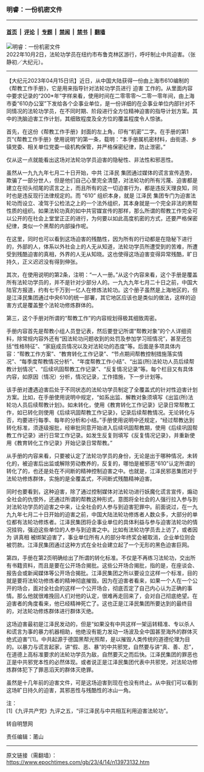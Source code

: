 ### 明睿：一份机密文件

---

#### [首页](../../../..?n13973132) &nbsp;|&nbsp; [评论](../../../../../epoch-comment?n13973132) &nbsp;|&nbsp; [专题](../../../../../epoch-special?n13973132) &nbsp;|&nbsp; [禁闻](../../../../../epoch-news?n13973132) &nbsp;|&nbsp; [禁书](../../../../../books?n13973132) &nbsp;|&nbsp; [翻墙](https://github.com/gfw-breaker/nogfw/blob/master/README.md?n13973132)


<div><img alt="明睿：一份机密文件" class="attachment-djy_600_400 size-djy_600_400 wp-post-image" src="https://i.epochtimes.com/assets/uploads/2023/04/id13971409-LDB0108-700x420-600x400.jpg"/>
<div class="caption">
 2022年10月2日，法轮功学员在纽约市布鲁克林区游行，呼吁制止中共迫害。（张静初／大纪元）。
</div></div><hr/><div class="post_content" id="artbody" itemprop="articleBody">
 <!-- article content begin -->
 <p>
  【大纪元2023年04月15日讯】近日，从中国大陆获得一份由上海市610编制的《帮教工作手册》，它是用来指导针对法轮功学员进行
  <ok href="https://www.minghui.org/mh/glossary.html#37">
   迫害
  </ok>
  工作的。从里面内容中要求记录的“200*年”字样来看，使用时间在二零零零～二零一零年间，由上海市委“610办公室”下发给各个企事业单位，是一份详细的在企事业单位内部针对不同情况的法轮功学员，在不同时期、阶段进行全方位精神迫害的指导计划方案。其中的洗脑迫害工作计划，其细致程度及全方位的覆盖程度令人惊骇。
 </p>
 <div id="ar_bArticleContent_OuterFrame">
  <div class="ar_AuthorDate">
   <div class="ar_articleContent" id="ar_bArticleContent">
    <p>
     首先，在这份《帮教工作手册》封面的左上角，印有“机密”二字。在手册的第1页“《帮教工作手册》使用说明”的第一条，载明：“本手册属机密材料，由街道、乡镇党委、相关单位党委一级机构保管，并严格保密纪律，防止泄密。”
    </p>
    <p>
     仅从这一点就能看出这场对法轮功学员迫害的隐秘性、非法性和邪恶性。
    </p>
    <p>
     虽然从一九九九年七月二十日开始，中共
     <ok href="https://www.epochtimes.com/gb/tag/%E6%B1%9F%E6%B3%BD%E6%B0%91.html">
      江泽民
     </ok>
     集团通过媒体的谎言宣传造势，欺骗了一部分世人，但是他们自己心里完全清楚，对法轮功的所有污蔑、迫害都是建立在彻头彻尾的谎言之上，而且所有的这一切迫害行为，都是违反天理良知，同时也是违反现行法律规定的。而
     <ok href="https://www.minghui.org/mh/glossary.html#3">
      “610”
     </ok>
     组织本身，就是
     <ok href="https://www.epochtimes.com/gb/tag/%E6%B1%9F%E6%B3%BD%E6%B0%91.html">
      江泽民
     </ok>
     集团专门为迫害法轮功而设立、凌驾于公检法之上的一个法外组织，其本身就是一个完全非法的黑帮性质的组织。如果法轮功真的如中共官媒宣传的那样，那么所谓的帮教工作完全可以公开的在社会上堂堂正正的进行，为何要以如此高度机密的方式，还要严格保密纪律，类似一个黑帮的内部操作呢。
    </p>
    <p>
     在这里，同时也可以看到这场迫害的残酷性，因为所有的行动都是在隐秘下进行的，外部的人，体系以外社会上的人无从知道，法轮功学员所遭受到的苦难，所遭受到残酷迫害的真相，外界的人无从知晓。这也使得这场迫害变得异常残酷，旷日持久，正义迟迟没有得到伸张。
    </p>
    <p>
     其次，在使用说明的第2条，注明：“一人一册。”从这个内容来看，这个手册是覆盖所有法轮功学员的，并不是针对少部分人的。一九九九年七月二十日之前，中国大陆官方报道，约有七千万到一亿人在修炼法轮功。这个册子虽然是上海地区的，但是江泽民集团通过中央610的统一部署，其它地区应该也是类似的做法，这样的迫害方式是覆盖整个法轮功修炼群体的。
    </p>
    <p>
     第三，这个手册对所谓的“帮教工作”的内容规划得极其细致周密。
    </p>
    <p>
     手册内容首先是帮教小组人员登记表，然后要登记所谓“帮教对象”的个人详细资料，除常规内容外还有“因法轮功问题收到的处罚及参加学习班情况”，甚至还包括“性格特征”、“家庭成员情况以及对法轮功的态度”等。后面是多项具体内容：“帮教工作方案”、“教育转化工作记录”、“节点期间帮教控制措施落实情况”、“每季度帮教情况分析”、“年度帮教工作小结”、“出监(所)法轮功人员后续帮教计划情况”、“后续巩固帮教工作记录”、“反复情况记录”等。每个栏目又有具体内容，如原因（情况）分析，情况记录，工作措施，下一步计划等。
    </p>
    <p>
     该手册对遭遇迫害后处于不同状态的法轮功学员制定了全覆盖式的针对性迫害计划方案。比如，在手册使用说明中规定，“如系出监、解教对象须填写《出监(所)法轮功人员后续帮教计划》。如未转化，使用《教育转化工作记录》记录日常帮教工作，如已转化则使用《后续巩固帮教工作记录》，记录后续帮教情况。无论转化与否，均要进行每季、每年的分析和小结。”手册使用说明中还规定，“经过帮教达到转化标准，须逐级报批，经审批同意开始进入后续巩固帮教期，使用《后续巩固帮教工作记录》进行日常工作记录。如发生反复则填写《反复情况记录》，并重新使用《教育转化工作记录》开始记录日常帮教。”
    </p>
    <p>
     从手册的内容来看，只要被认定了法轮功学员的身份，无论是出于哪种情况，未转化的，被迫害后出监或解除劳动教养的，反复的，哪怕是被邪恶“610”认定所谓的转化了的，也还是处在不间断的精神控制迫害之中。也就是，江泽民邪恶集团对于法轮功修炼群体，实施的是全覆盖式，不间断式残酷精神迫害。
    </p>
    <p>
     同时也要看到，这种迫害，除了通过控制媒体对法轮功进行妖魔化谎言宣传，煽动全社会的仇恨外，还通过所谓的帮教这种形式，意图将全社会的人强行拉入参与到对法轮功学员的迫害之中来，让全社会的人参与到迫害犯罪中。前面说过，在一九九九年七月二十日开始的迫害之前，中国大陆法轮功修炼者人数众多，大部分的单位都有法轮功修炼者。江泽民集团将企事业单位的具体利益与参与迫害法轮功的情况挂钩，强迫这些单位的人参与到迫害之中。比如有法轮功学员去上访了，或者因为
     <ok href="https://www.minghui.org/mh/glossary.html#8">
      讲真相
     </ok>
     被绑架迫害了，事业单位所有人的部分年终奖会被取消，企业单位则会被罚款。江泽民集团通过这种方式在全社会建立起了一个无形的黑色迫害巨网。
    </p>
    <p>
     第四，手册在第2页明确给出了所谓的转化标准。不仅是不再练习法轮功，交出所有书籍资料，而且是要在公开场合揭批。这些公开场合揭批，指的是，在座谈会、报告会或新闻媒体等公开场合揭批。江泽民集团之所以要设立这样一个标准，目的就是要将法轮功修炼者的精神彻底摧毁。因为在迫害者看来，如果一个人在一个公开的场合，面对全社会的这样一个公开场合，彻底否定了自己内心认为正确的事情。那么他就很难挽回人们对他的认定，很难再走回来了，会对自己彻底绝望。在迫害者的角度看来，他已经精神死亡了。这也正是江泽民集团所要达到的最终目的，对法轮功修炼群体进行群体灭绝。
    </p>
    <p>
     这场迫害最初是江泽民发动的，但是“如果没有中共这样一架运转精准、专以杀人和谎言为事的暴力机器相助，他绝没有能力发动一场波及全中国甚至海外的群体灭绝式迫害”[1]。中共起源于德国黑帮光照帮，是以摧毁人类传统的道德伦理为目的。以暴力与谎言起家，讲“假、恶、暴”的中共邪党，自然要与讲“真、善、忍”，在道德上高标准要求的法轮功学员为敌，自然要灭之而后快。江泽民集团的罪恶也正是中共邪党本性的必然体现。或者说正是江泽民集团代表中共邪党，对法轮功修炼群体犯下了罪恶滔天的群体灭绝罪。
    </p>
    <p>
     虽然是十几年前的迫害文件，可是这场迫害到现在也没有终止。从中我们可以看到这场旷日持久的迫害，其邪恶性与残酷性的冰山一角。
    </p>
    <p>
     注：
     <br/>
     [1]《九评共产党》九评之五，“评江泽民与中共相互利用迫害法轮功”。
    </p>
    <p>
     转自明慧网
    </p>
    <p>
     责任编辑：莆山
    </p>
   </div>
  </div>
 </div>
 <!-- article content end -->
 <div id="below_article_ad">
 </div>
</div>


---

原文链接（需翻墙）：https://www.epochtimes.com/gb/23/4/14/n13973132.htm